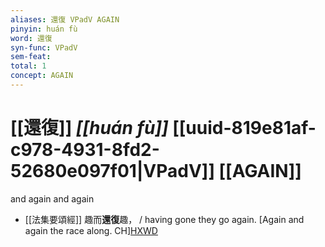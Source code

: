 ```yaml
---
aliases: 還復 VPadV AGAIN
pinyin: huán fù
word: 還復
syn-func: VPadV
sem-feat: 
total: 1
concept: AGAIN 
---
```

# [[還復]] *[[huán fù]]*  [[uuid-819e81af-c978-4931-8fd2-52680e097f01|VPadV]] [[AGAIN]]
and again and again
 - [[法集要頌經]] 趣而**還復**趣， / having gone they go again. [Again and again the race along. CH][HXWD](https://hxwd.org/textview.html?location=KR6b0070_T_001-0778b.49)